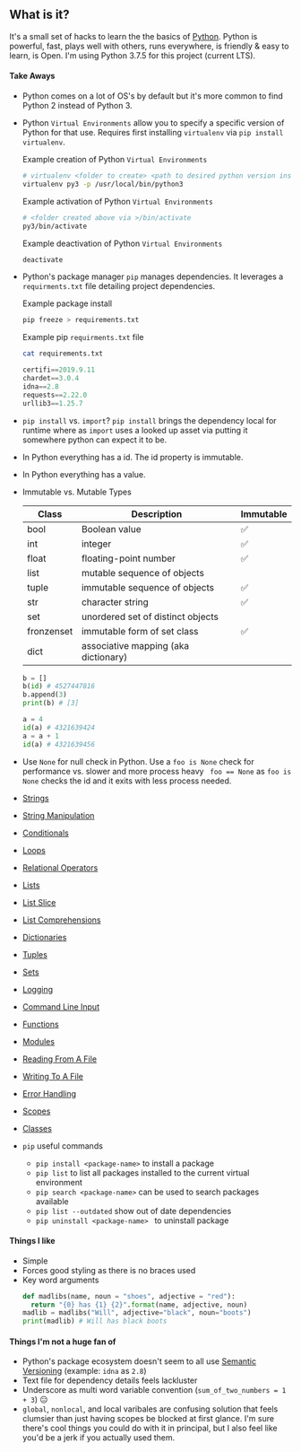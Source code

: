 ## What is it?
It's a small set of hacks to learn the the basics of [Python](https://www.python.org/). Python is powerful, fast,
plays well with others, runs everywhere, is friendly & easy to learn, is Open. I'm using Python 3.7.5 for this project (current LTS).

#### Take Aways
- Python comes on a lot of OS's by default but it's more common to find Python 2 instead of Python 3.
- Python `Virtual Environments` allow you to specify a specific version of Python for that use. Requires first installing `virtualenv` via `pip install virtualenv`.

  Example creation of Python `Virtual Environments`
  ```sh
  # virtualenv <folder to create> <path to desired python version install>
  virtualenv py3 -p /usr/local/bin/python3
  ```

  Example activation of Python `Virtual Environments`
  ```sh
  # <folder created above via >/bin/activate
  py3/bin/activate
  ```

  Example deactivation of Python `Virtual Environments`
  ```sh
  deactivate
  ```

- Python's package manager `pip` manages dependencies. It leverages a `requirments.txt` file detailing project dependencies.

  Example package install
  ```sh
  pip freeze > requirements.txt
  ```

  Example pip `requirments.txt` file
  ```sh
  cat requirements.txt
  ```

  ```python
  certifi==2019.9.11
  chardet==3.0.4
  idna==2.8
  requests==2.22.0
  urllib3==1.25.7
  ```

- `pip install` vs. `import`? `pip install` brings the dependency local for runtime where as `import` uses a looked up asset via putting it somewhere python can expect it to be.

- In Python everything has a id. The id property is immutable.
- In Python everything has a value.

- Immutable vs. Mutable Types

  | Class      | Description                          | Immutable          |
  |------------|--------------------------------------|--------------------|
  | bool       | Boolean value                        | :white_check_mark: |
  | int        | integer                              | :white_check_mark: |
  | float      | floating-point number                | :white_check_mark: |
  | list       | mutable sequence of objects          |                    |
  | tuple      | immutable sequence of objects        | :white_check_mark: |
  | str        | character string                     | :white_check_mark: |
  | set        | unordered set of distinct objects    |                    |
  | fronzenset | immutable form of set class          | :white_check_mark: |
  | dict       | associative mapping (aka dictionary) |                    |

  ```python
  b = []
  b(id) # 4527447816
  b.append(3)
  print(b) # [3]
  ```

  ```python
  a = 4
  id(a) # 4321639424
  a = a + 1
  id(a) # 4321639456
  ```

- Use `None` for null check in Python. Use a `foo is None` check for performance vs. slower and more process heavy ` foo == None` as `foo is None` checks the id and it exits with less process needed.

- [Strings](./strings.py)
- [String Manipulation](./string-manipulation.py)
- [Conditionals](./conditionals.py)
- [Loops](./loops.py)
- [Relational Operators](./relational-operator.py)
- [Lists](./lists.py)
- [List Slice](./list-slice.py)
- [List Comprehensions](./list-comprehensions.py)
- [Dictionaries](./dictionaries.py)
- [Tuples](./tuples.py)
- [Sets](./sets.py)
- [Logging](./logging.py)
- [Command Line Input](./cli-input.py)
- [Functions](./functions.py)
- [Modules](./modules.py)
- [Reading From A File](./reading-from-a-file.py)
- [Writing To A File](./writing-to-a-file.py)
- [Error Handling](./error-handling.py)
- [Scopes](./scopes.py)
- [Classes](./classes.py)

- `pip` useful commands
  - `pip install <package-name>` to install a package
  - `pip list` to list all packages installed to the current virtual environment
  - `pip search <package-name>` can be used to search packages available
  - `pip list --outdated` show out of date dependencies
  - `pip uninstall <package-name> ` to uninstall package

#### Things I like
- Simple
- Forces good styling as there is no braces used
- Key word arguments
  ```python
  def madlibs(name, noun = "shoes", adjective = "red"):
    return "{0} has {1} {2}".format(name, adjective, noun)
  madlib = madlibs("Will", adjective="black", noun="boots")
  print(madlib) # Will has black boots
  ```

#### Things I'm not a huge fan of
- Python's package ecosystem doesn't seem to all use [Semantic Versioning](https://semver.org/) (example: `idna` as `2.8`)
- Text file for dependency details feels lackluster
- Underscore as multi word variable convention (`sum_of_two_numbers = 1 + 3`) :expressionless:
- `global`, `nonlocal`, and local varibales are confusing solution that feels clumsier than just having scopes be blocked at first glance. I'm sure there's cool things you could do with it in principal, but I also feel like you'd be a jerk if you actually used them.

